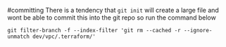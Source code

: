 #committing
There is a tendency that `git init` will create a large file and wont be able to commit this into the git repo so run the command below

`git filter-branch -f --index-filter 'git rm --cached -r --ignore-unmatch dev/vpc/.terraform/'`

